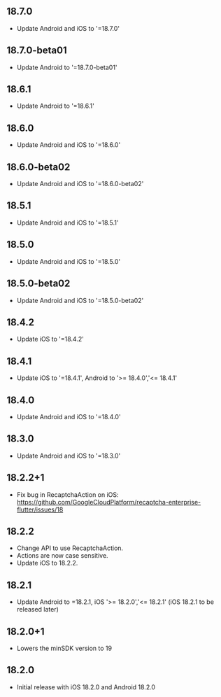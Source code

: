 ## 18.7.0
*   Update Android and iOS to '=18.7.0'

## 18.7.0-beta01
*   Update Android to '=18.7.0-beta01'

## 18.6.1

*   Update Android to '=18.6.1'

## 18.6.0

*   Update Android and iOS to '=18.6.0'

## 18.6.0-beta02

*   Update Android and iOS to '=18.6.0-beta02'

## 18.5.1

*   Update Android and iOS to '=18.5.1'

## 18.5.0

*   Update Android and iOS to '=18.5.0'

## 18.5.0-beta02

*   Update Android and iOS to '=18.5.0-beta02'

## 18.4.2

*   Update iOS to '=18.4.2'

## 18.4.1

*   Update iOS to '=18.4.1', Android to '>= 18.4.0','<= 18.4.1'

## 18.4.0

*   Update Android and iOS to '=18.4.0'

## 18.3.0

*   Update Android and iOS to '=18.3.0'

## 18.2.2+1

*   Fix bug in RecaptchaAction on iOS:
    https://github.com/GoogleCloudPlatform/recaptcha-enterprise-flutter/issues/18

## 18.2.2

*   Change API to use RecaptchaAction.
*   Actions are now case sensitive.
*   Update iOS to 18.2.2.

## 18.2.1

*   Update Android to =18.2.1, iOS '>= 18.2.0','<= 18.2.1' (iOS 18.2.1 to be
    released later)

## 18.2.0+1

*   Lowers the minSDK version to 19

## 18.2.0

*   Initial release with iOS 18.2.0 and Android 18.2.0
